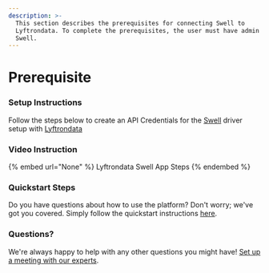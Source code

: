 ```yaml
---
description: >-
  This section describes the prerequisites for connecting Swell to
  Lyftrondata. To complete the prerequisites, the user must have admin access to
  Swell.
---
```


# Prerequisite

<mark style="color:blue;"></mark>

### Setup Instructions

Follow the steps below to create an API Credentials for the [Swell](None) driver setup with [Lyftrondata](https://www.lyftrondata.com)

### Video Instruction

{% embed url="None" %}
Lyftrondata Swell App Steps
{% endembed %}

### Quickstart Steps

Do you have questions about how to use the platform? Don't worry; we've got you covered. Simply follow the quickstart instructions [here](README.md).

### Questions? <a href="#questions" id="questions"></a>

We're always happy to help with any other questions you might have! [Set up a meeting with our experts](https://www.lyftrondata.com/book-a-meeting/).

